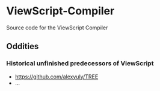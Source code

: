 # ViewScript-Compiler
Source code for the ViewScript Compiler

## Oddities

### Historical unfinished predecessors of ViewScript
- https://github.com/alexyuly/TREE
- ...
